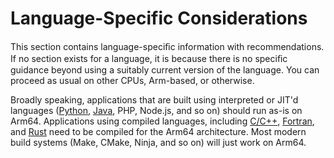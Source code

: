 # Language-Specific Considerations

This section contains language-speciﬁc information with recommendations. If no section exists for a language, it is because there is no speciﬁc guidance beyond using a suitably current version of the language. You can proceed as usual on other CPUs, Arm-based, or otherwise.

Broadly speaking, applications that are built using interpreted or JIT'd languages ([Python](python.md), [Java](java.md), PHP, Node.js, and so on) should run as-is on Arm64. Applications using compiled languages, including [C/C++](c-c++.md), [Fortran](fortran.md), and [Rust](rust.md) need to be compiled for the Arm64 architecture.  Most modern build systems (Make, CMake, Ninja, and so on) will just work on Arm64.  
